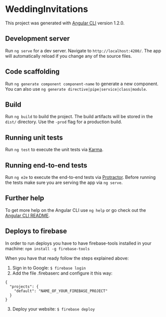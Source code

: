 # WeddingInvitations

This project was generated with [Angular CLI](https://github.com/angular/angular-cli) version 1.2.0.

## Development server

Run `ng serve` for a dev server. Navigate to `http://localhost:4200/`. The app will automatically reload if you change any of the source files.

## Code scaffolding

Run `ng generate component component-name` to generate a new component. You can also use `ng generate directive|pipe|service|class|module`.

## Build

Run `ng build` to build the project. The build artifacts will be stored in the `dist/` directory. Use the `-prod` flag for a production build.

## Running unit tests

Run `ng test` to execute the unit tests via [Karma](https://karma-runner.github.io).

## Running end-to-end tests

Run `ng e2e` to execute the end-to-end tests via [Protractor](http://www.protractortest.org/).
Before running the tests make sure you are serving the app via `ng serve`.

## Further help

To get more help on the Angular CLI use `ng help` or go check out the [Angular CLI README](https://github.com/angular/angular-cli/blob/master/README.md).

## Deploys to firebase

In order to run deploys you have to have firebase-tools installed in your machine: `npm install -g firebase-tools`

When you have that ready follow the steps explained above:

1. Sign in to Google: `$ firebase login`
2. Add the file .firebaserc and configure it this way:

```
{
  "projects": {
    "default": "NAME_OF_YOUR_FIREBASE_PROJECT"
  }
}
```

3. Deploy your website: `$ firebase deploy`
